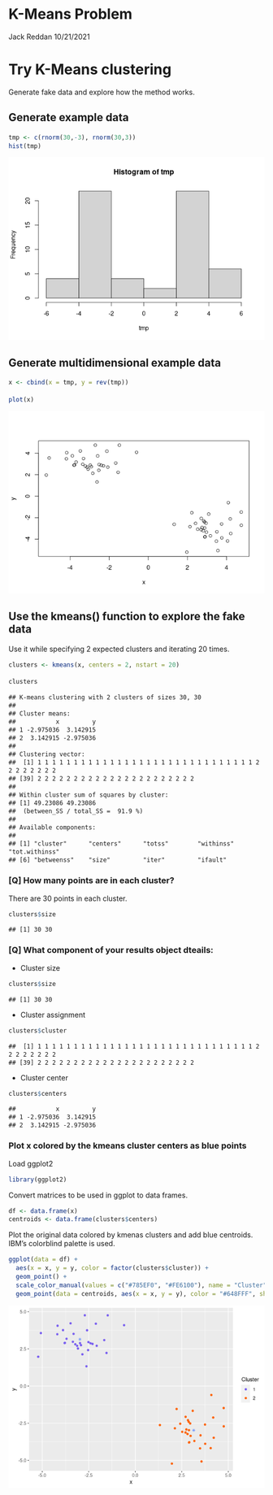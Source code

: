 K-Means Problem
================
Jack Reddan
10/21/2021

# Try K-Means clustering

Generate fake data and explore how the method works.

## Generate example data

``` r
tmp <- c(rnorm(30,-3), rnorm(30,3))
hist(tmp)
```

![](k_means_problem-Reddan_files/figure-gfm/unnamed-chunk-1-1.png)<!-- -->

## Generate multidimensional example data

``` r
x <- cbind(x = tmp, y = rev(tmp))

plot(x)
```

![](k_means_problem-Reddan_files/figure-gfm/unnamed-chunk-2-1.png)<!-- -->

## Use the kmeans() function to explore the fake data

Use it while specifying 2 expected clusters and iterating 20 times.

``` r
clusters <- kmeans(x, centers = 2, nstart = 20)

clusters
```

    ## K-means clustering with 2 clusters of sizes 30, 30
    ## 
    ## Cluster means:
    ##           x         y
    ## 1 -2.975036  3.142915
    ## 2  3.142915 -2.975036
    ## 
    ## Clustering vector:
    ##  [1] 1 1 1 1 1 1 1 1 1 1 1 1 1 1 1 1 1 1 1 1 1 1 1 1 1 1 1 1 1 1 2 2 2 2 2 2 2 2
    ## [39] 2 2 2 2 2 2 2 2 2 2 2 2 2 2 2 2 2 2 2 2 2 2
    ## 
    ## Within cluster sum of squares by cluster:
    ## [1] 49.23086 49.23086
    ##  (between_SS / total_SS =  91.9 %)
    ## 
    ## Available components:
    ## 
    ## [1] "cluster"      "centers"      "totss"        "withinss"     "tot.withinss"
    ## [6] "betweenss"    "size"         "iter"         "ifault"

### \[Q\] How many points are in each cluster?

There are 30 points in each cluster.

``` r
clusters$size
```

    ## [1] 30 30

### \[Q\] What component of your results object dteails:

-   Cluster size

``` r
clusters$size
```

    ## [1] 30 30

-   Cluster assignment

``` r
clusters$cluster
```

    ##  [1] 1 1 1 1 1 1 1 1 1 1 1 1 1 1 1 1 1 1 1 1 1 1 1 1 1 1 1 1 1 1 2 2 2 2 2 2 2 2
    ## [39] 2 2 2 2 2 2 2 2 2 2 2 2 2 2 2 2 2 2 2 2 2 2

-   Cluster center

``` r
clusters$centers
```

    ##           x         y
    ## 1 -2.975036  3.142915
    ## 2  3.142915 -2.975036

### Plot x colored by the kmeans cluster centers as blue points

Load ggplot2

``` r
library(ggplot2)
```

Convert matrices to be used in ggplot to data frames.

``` r
df <- data.frame(x)
centroids <- data.frame(clusters$centers)
```

Plot the original data colored by kmenas clusters and add blue
centroids. IBM’s colorblind palette is used.

``` r
ggplot(data = df) +
  aes(x = x, y = y, color = factor(clusters$cluster)) +
  geom_point() +
  scale_color_manual(values = c("#785EF0", "#FE6100"), name = "Cluster") +
  geom_point(data = centroids, aes(x = x, y = y), color = "#648FFF", shape = 8)
```

![](k_means_problem-Reddan_files/figure-gfm/unnamed-chunk-10-1.png)<!-- -->
